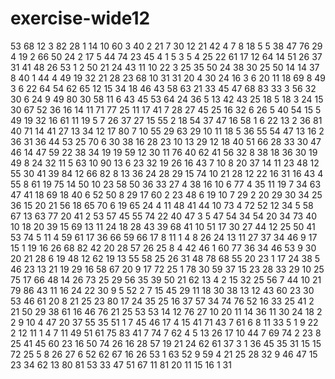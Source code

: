 # exercise-wide12
53
68
12
3
82
28
1
14
10
60
3
40
2
21
7
30
12
21
42
4
7
8
18
5
5
38
47
76
29
4
19
2
66
50
24
2
17
5
44
74
23
45
4
1
5
3
5
4
25
22
61
17
12
64
14
51
26
37
31
41
48
26
53
1
2
50
21
24
43
11
10
22
3
25
35
50
24
38
30
25
50
14
14
37
8
40
1
44
4
49
19
32
21
28
23
68
10
31
31
20
4
30
24
16
3
6
20
11
18
69
8
49
3
6
22
64
54
62
65
12
15
34
18
46
43
58
63
21
33
45
47
68
83
33
3
56
32
30
6
24
9
49
80
30
58
11
6
43
45
53
64
24
36
5
13
42
43
25
18
5
18
3
24
15
30
67
52
36
16
14
11
71
77
25
11
17
41
7
28
27
45
25
16
32
6
26
5
40
54
15
5
49
19
32
16
61
11
19
5
7
26
37
27
15
55
2
18
54
37
47
16
58
1
6
22
13
2
36
81
40
71
14
41
27
13
34
12
17
80
7
10
55
29
63
29
10
11
18
5
36
55
54
47
13
16
2
36
31
36
44
53
25
70
6
30
38
16
28
23
10
13
29
12
18
40
51
66
28
33
30
47
46
14
47
59
22
38
34
19
19
59
12
30
11
76
40
62
41
56
32
8
38
18
36
30
19
49
8
24
32
11
5
63
10
90
13
6
23
32
19
26
16
43
7
10
8
20
37
14
11
23
48
12
55
30
41
39
84
12
66
82
8
13
36
24
28
29
15
74
10
21
28
12
22
16
31
16
43
4
55
8
61
19
75
14
50
10
23
58
50
36
33
27
4
38
16
10
6
77
4
35
11
19
7
34
63
47
41
18
69
18
40
6
52
50
8
29
17
60
2
23
48
6
19
10
7
29
2
20
29
30
34
25
36
15
20
21
56
18
65
70
6
19
65
24
4
11
48
41
44
10
73
4
72
52
12
34
5
58
67
13
63
77
20
41
2
53
57
45
55
74
22
40
47
3
5
47
54
34
54
20
34
73
40
10
18
20
39
15
69
13
11
24
18
28
43
39
68
41
10
51
17
30
27
44
12
25
50
41
53
74
5
11
4
59
61
17
36
66
59
66
17
8
11
1
4
8
26
24
13
11
27
37
34
46
9
17
15
1
19
16
26
68
82
42
20
28
57
26
25
8
4
42
46
1
60
77
36
34
46
53
9
30
20
21
28
6
19
48
12
62
19
13
55
58
25
26
31
48
78
68
55
20
23
1
17
24
38
5
46
23
13
21
19
29
16
58
67
20
9
17
72
25
1
78
30
59
37
15
23
28
33
29
10
25
75
17
66
48
14
26
73
25
29
56
35
39
50
21
62
13
4
2
15
32
25
56
7
44
10
21
79
86
43
11
16
24
22
30
9
5
52
2
7
15
45
29
11
18
30
38
13
12
43
60
23
30
53
46
61
20
8
21
25
23
80
17
24
35
25
16
37
57
34
74
76
52
16
33
25
41
2
21
50
29
38
61
16
46
76
21
25
53
53
14
12
76
27
10
20
11
14
36
11
30
24
18
2
2
9
10
4
47
20
37
55
35
51
1
7
45
46
17
4
15
41
71
43
7
61
6
8
11
33
5
1
9
22
2
12
11
1
4
7
11
49
51
61
75
83
41
7
74
7
62
4
5
13
26
17
10
44
7
69
74
2
23
8
25
41
45
60
23
16
50
74
26
16
28
57
19
21
24
62
61
37
3
1
36
45
35
31
15
15
72
25
5
8
26
27
6
52
62
67
16
26
53
1
63
52
9
59
4
21
25
28
32
9
46
47
15
23
34
62
13
80
81
53
33
47
51
67
11
81
20
11
15
16
1
31
